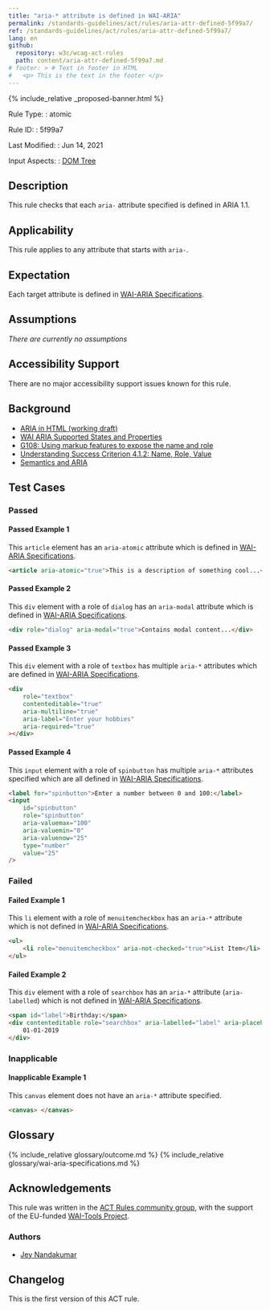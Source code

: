 ```yaml
---
title: "aria-* attribute is defined in WAI-ARIA"
permalink: /standards-guidelines/act/rules/aria-attr-defined-5f99a7/
ref: /standards-guidelines/act/rules/aria-attr-defined-5f99a7/
lang: en
github:
  repository: w3c/wcag-act-rules
  path: content/aria-attr-defined-5f99a7.md
# footer: > # Text in footer in HTML
#   <p> This is the text in the footer </p>
---
```


{% include_relative _proposed-banner.html %}

Rule Type:
:   atomic

Rule ID:
:   5f99a7

Last Modified:
:   Jun 14, 2021

Input Aspects:
:   [DOM Tree](https://www.w3.org/TR/act-rules-aspects/#input-aspects-dom)

## Description

This rule checks that each `aria-` attribute specified is defined in ARIA 1.1.

## Applicability

This rule applies to any attribute that starts with `aria-`.

## Expectation

Each target attribute is defined in [WAI-ARIA Specifications][].

## Assumptions

_There are currently no assumptions_

## Accessibility Support

There are no major accessibility support issues known for this rule.

## Background

- [ARIA in HTML (working draft)](https://www.w3.org/TR/html-aria/#index-aria-global)
- [WAI ARIA Supported States and Properties](http://www.w3.org/TR/wai-aria/#states_and_properties)
- [G108: Using markup features to expose the name and role](https://www.w3.org/WAI/WCAG21/Techniques/general/G108)
- [Understanding Success Criterion 4.1.2: Name, Role, Value](https://www.w3.org/WAI/WCAG21/Understanding/name-role-value)
- [Semantics and ARIA](https://developers.google.com/web/fundamentals/accessibility/semantics-aria/)

## Test Cases

### Passed

#### Passed Example 1

This `article` element has an `aria-atomic` attribute which is defined in [WAI-ARIA Specifications][].

```html
<article aria-atomic="true">This is a description of something cool...</article>
```

#### Passed Example 2

This `div` element with a role of `dialog` has an `aria-modal` attribute which is defined in [WAI-ARIA Specifications][].

```html
<div role="dialog" aria-modal="true">Contains modal content...</div>
```

#### Passed Example 3

This `div` element with a role of `textbox` has multiple `aria-*` attributes which are defined in [WAI-ARIA Specifications][].

```html
<div
	role="textbox"
	contenteditable="true"
	aria-multiline="true"
	aria-label="Enter your hobbies"
	aria-required="true"
></div>
```

#### Passed Example 4

This `input` element with a role of `spinbutton` has multiple `aria-*` attributes specified which are all defined in [WAI-ARIA Specifications][].

```html
<label for="spinbutton">Enter a number between 0 and 100:</label>
<input
	id="spinbutton"
	role="spinbutton"
	aria-valuemax="100"
	aria-valuemin="0"
	aria-valuenow="25"
	type="number"
	value="25"
/>
```

### Failed

#### Failed Example 1

This `li` element with a role of `menuitemcheckbox` has an `aria-*` attribute which is not defined in [WAI-ARIA Specifications][].

```html
<ul>
	<li role="menuitemcheckbox" aria-not-checked="true">List Item</li>
</ul>
```

#### Failed Example 2

This `div` element with a role of `searchbox` has an `aria-*` attribute (`aria-labelled`) which is not defined in [WAI-ARIA Specifications][].

```html
<span id="label">Birthday:</span>
<div contenteditable role="searchbox" aria-labelled="label" aria-placeholder="MM-DD-YYYY">
	01-01-2019
</div>
```

### Inapplicable

#### Inapplicable Example 1

This `canvas` element does not have an `aria-*` attribute specified.

```html
<canvas> </canvas>
```

## Glossary

{% include_relative glossary/outcome.md %}
{% include_relative glossary/wai-aria-specifications.md %}

## Acknowledgements

This rule was written in the [ACT Rules community group](https://w3.org/community/act-r/), 
with the support of the EU-funded [WAI-Tools Project](https://www.w3.org/WAI/about/projects/wai-tools/).

### Authors

- [Jey Nandakumar](https://github.com/jkodu)

## Changelog

This is the first version of this ACT rule.

[wai-aria specifications]: #wai-aria-specifications 'Definition of WAI-ARIA specifications'
